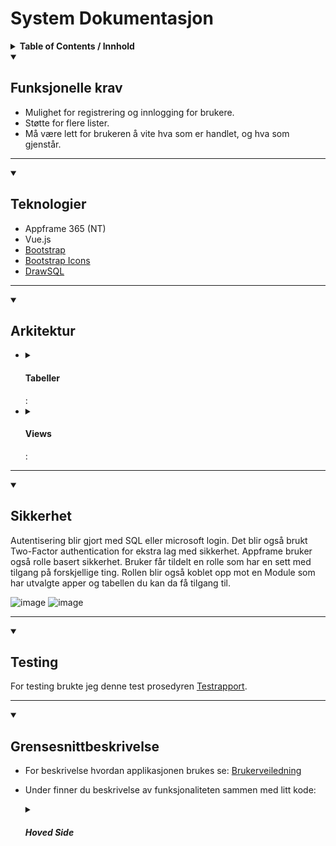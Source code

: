 
# System Dokumentasjon

<details>
  <summary>
    <b>Table of Contents / Innhold</b>
  </summary>
  <ol>
    <li>
      <a href="#funksjonelle-krav">Funksjonelle krav</a>
    </li>
    <li>
      <a href="#teknologier">Teknologier</a>
    </li>
    <li>
      <a href="#teknologier">Arkitektur</a>
       <ul>
        <li>
          <a href="#tabeller">Tabeller</a>
          <ul>
            <li>
              <a href="#sikkerhet-i-tabeller">Sikkerhet i Tabeller</a>
            </li>
          </ul>
        </li>
        <li>
          <a href="#views">Views</a>
        </li>
      </ul>
    </li>
    <li>
      <a href="#sikkerhet">Sikkerhet</a>
    </li>
    <li>
      <a href="#testing">Testing</a>
    </li>
    <li>
      <a href="#grensesnittbeskrivelse">Grensesnittbeskrivelse</a>
    </li>
    <li>
      <a href="#hindringer-under-utviklingen">Hindringer under utviklingen</a>
    </li>
    <li>
      <a href="#avvik-fra-plan">Avvik fra plan</a>
    </li>
    <li>
      <a href="#kilder">Kilder / Ressurser</a>
    </li>
  </ol>
</details>


<details open>
  <summary>
    <h2>Funksjonelle krav</h2>
  </summary>
    
- Mulighet for registrering og innlogging for brukere.
- Støtte for flere lister.
- Må være lett for brukeren å vite hva som er handlet, og hva som gjenstår.
<hr>
</details>
<details open>
  <summary>
    <h2>Teknologier</h2>
  </summary>

- Appframe 365 (NT)
- Vue.js
- [Bootstrap](https://getbootstrap.com/docs/5.0/getting-started/introduction/)
- [Bootstrap Icons](https://icons.getbootstrap.com)
- [DrawSQL](https://drawsql.app/)
<hr>
</details>
<details open>
  <summary>
    <h2>Arkitektur</h2>
  </summary>
  
 <ul>
    <li>
      <details>
          <summary>
            <h4>Tabeller</h4>:
          </summary>
        
  [Tabellstruktur][tablestructure-url]
        
   <details>
      <summary>
        <h4>Sikkerhet i Tabeller</h4>:
      </summary>

  For tilgangsstyring så er sql triggere brukt.<br>
  Disse sørger for at ikke hvem som helst får lov å legge til, oppdatere eller slette rader.

  <table>
        <tr>
          <th>Tabell Navn</th>
          <th>Regler Insert</th>
          <th>Regler Update</th>
          <th>Regler Delete</th>
          <th>Bilder</th>
        </tr>
        <tr>
          <td>atbl_DennisMagnussen_Lists</td>
          <td>
            Kun brukere som har tabellen i permissiontables får lov å lage ny liste.
          </td>
          <td>
            Kun brukere som har tabellen i permissiontables og har lagd lista kan redigere.
          </td>
          <td>
            Kun brukere som har tabellen i permissiontables og har lagd lista kan slette den.
          </td>
          <td>
            <table>
              <th>
                <img src="https://github.com/DennisMag/Pr-ve-Fagpr-ve/assets/108458368/d9a188fa-13fa-412b-90d7-2c03b53f38e0" width="60" />
              </th>
              <th>
                <img src="https://github.com/DennisMag/Pr-ve-Fagpr-ve/assets/108458368/12ae0d1a-7934-4ebb-b156-4a5ecd178299" width="60" />
              </th>
              <th>
                <img src="https://github.com/DennisMag/Pr-ve-Fagpr-ve/assets/108458368/12683ff7-abf1-4ea8-8a18-d3d4650ba0a2" width="60" />
              </th>
            </table>
          </td>
        </tr>
        <tr>
          <td>atbl_DennisMagnussen_Items</td>
          <td>
          <p>
            Kun brukere som har tabellen i permissiontables får lov å legge til her. Har en sjekk som stopper deg fra å legge til en vare som allrede eksisterer.
          </p>
          </td>
          <td>
          <p>
            Kun brukere som har tabellen i permissiontables får lov til å oppdatere.<br>
          </p>
          </td>
          <td>
          <p>
            Kun brukere som har tabellen i permissiontables får lov å slette varer
          </p>
          </td>
          <td>
            <table>
              <th>
                <img src="https://github.com/DennisMag/Pr-ve-Fagpr-ve/assets/108458368/14437ced-d4ee-4751-b88f-71f29f9465fe" width="60" />
              </th>
              <th>
                <img src="https://github.com/DennisMag/Pr-ve-Fagpr-ve/assets/108458368/28102d2f-920b-40fc-9e39-23bfa14e5b60" width="60" />
              </th>
              <th>
                <img src="https://github.com/DennisMag/Pr-ve-Fagpr-ve/assets/108458368/d6be6b43-2f78-4b17-8625-7208a6481a04" width="60" />
              </th>
            </table>
          </td>
        </tr>
        <tr>
          <td>atbl_DennisMagnussen_ListsItems</td>
          <td>
           Kun brukere som har enten lagd lista eller har blitt tildelt lista har tilgang til å legge til nye varer Må også ha tabellen i permissiontables.<br>
          </td>
           <td>
            Kun brukere som har enten lagd lista eller har blitt tildelt lista har tilgang til å Redigere. Må også ha tabellen i permissiontables.<br>
          </td>
           <td>
           Kun brukere som har enten lagd lista eller har blitt tildelt lista har tilgang til å slette. Må også ha tabellen i permissiontables.
          </td>
          <td>
            <table>
              <th>
                <img src="https://github.com/DennisMag/Pr-ve-Fagpr-ve/assets/108458368/7869c0cb-9bc9-4a42-807e-36a5e1ac4956" width="60" />
              </th>
              <th>
                <img src="https://github.com/DennisMag/Pr-ve-Fagpr-ve/assets/108458368/278503f9-e323-46c3-889b-4a916191966d" width="60" />
              </th>
              <th>
                <img src="https://github.com/DennisMag/Pr-ve-Fagpr-ve/assets/108458368/fcd0d73b-6dbe-47ae-94df-ed9a3ee541be" width="60" />
              </th>
            </table>
          </td>
        </tr>
        <tr>
          <td>atbl_DennisMagnussen_ItemsTEMP</td>
          <td>
            Kun brukere som har tabellen i permissiontables får lov å legge til her. Hvis 
          </td>
          <td>
             Bare brukere som eier handelisten kan oppdatere hvem som skal kunne se den.
          </td>
          <td>
            Bare brukere som eier handelisten kan fjerne delte folk.
          </td>
          <td>
            <table>
              <th>
                <img src="https://github.com/DennisMag/Pr-ve-Fagpr-ve/assets/108458368/10318051-acd2-4219-aa0d-47362a824ad2" width="60" />
              </th>
              <th>
                <img src="https://github.com/DennisMag/Pr-ve-Fagpr-ve/assets/108458368/06bc3f0a-9e6a-4dd3-a6b8-e96d2fa2f6d5" width="60" />
              </th>
              <th>
                <img src="https://github.com/DennisMag/Pr-ve-Fagpr-ve/assets/108458368/501494bf-a9ec-4023-8a6b-e42552d3af4e" width="60" />
              </th>
            </table>
          </td>
        </tr>
        <tr>
          <td>atbl_DennisMagnussen_SharedLists</td>
          <td>
            Bare brukere som eier handelisten kan dele den videre. Må også ha tabellen i permissiontables.
          </td>
          <td>
             Bare brukeren som har lagd listen kan oppdatere hvem listen er delt med. Må også ha tabellen i permissiontables.
          </td>
          <td>
            Brukeren som har lagd listen kan fjerne delte folk og brukere som har blitt tildelt listen kan fjerne seg selv som delt person. Må også ha tabellen i permissiontables.
          </td>
          <td>
            <table>
              <th>
                <img src="https://github.com/DennisMag/Pr-ve-Fagpr-ve/assets/108458368/eb87b287-3208-4f91-8f48-c53aa5d90ee7" width="60" />
              </th>
              <th>
                <img src="https://github.com/DennisMag/Pr-ve-Fagpr-ve/assets/108458368/42e3296f-ddd9-4e3f-8437-482462f97e11" width="60" />
              </th>
              <th>
                <img src="https://github.com/DennisMag/Pr-ve-Fagpr-ve/assets/108458368/843de8cb-0dc0-4f09-a84b-b66f981039b7" width="60" />
              </th>
            </table>
          </td>
        </tr>
        <tr>
          <td>atbl_DennisMagnussen_Categories</td>
          <td>
            Bare Dennis som kan legge til nye kategorier
          </td>
          <td>
             Bare Dennis som kan oppdaere kategorier
          </td>
          <td>
            Bare Dennis som kan fjerne kategorier
          </td>
          <td>
            <table>
            </table>
          </td>
        </tr>
      </table>
  </details>
  </details>
    </li>
    <li>
      <details>
          <summary>
            <h4>Views</h4>:
          </summary>
        
  <table>
    <tr>
      <th>View Navn</th>
      <th>Beskrivelse</th>
      <th>Kode</th>
    </tr>
    <tr>
      <td>aviw_DennisMagnussen_Lists</td>
      <td>
        View for visning av lister lagd av seg selv.<br>
        Viewet inneholder info om lista. Lagt til ItemStatus kolonne for status på hvor mange varer er sjekket av og IsPersonalList bitfelt for å ikke rendere inn "Select Item" når en skal legge til nye varer
      </td>
      <td>
       <img src="https://github.com/DennisMag/Pr-ve-Fagpr-ve/assets/108458368/613f00a4-51e2-4428-aa4c-adeaaf9c8a0c" width="60" />
      </td>
    </tr>
    <tr>
      <td>aviw_DennisMagnussen_ListsItems</td>
      <td>
        View for visning av varer.<br>
        Viewet inneholder info om varen. Lagt til IsPersonalItem bitfelt for å få en annen visning for varer som ikke er lagt inn med lookup.
      </td>
      <td>
       <img src="https://github.com/DennisMag/Pr-ve-Fagpr-ve/assets/108458368/7b5bdd56-8996-4f2d-af1c-1d4942d57173" width="60" />
      </td>
    </tr>
    <tr>
      <td>aviw_DennisMagnussen_SharedLists</td>
      <td>
        View for vising av lister delt med deg.<br>
        Viwet inneholder info om listen og hvem det er lagd av. Lagt til ItemStatus kolonne for status på hvor mange varer er sjekket av.
      </td>
      <td>
       <img src="https://github.com/DennisMag/Pr-ve-Fagpr-ve/assets/108458368/72a0b397-73f7-4bf4-9396-c7737f917ed6" width="60" />
      </td>
    </tr>
    <tr>
      <td>aviw_DennisMagnussen_SharedToPersons</td>
      <td>
        View for visning av hvilket personer som lista er delt med
      </td>
      <td>
       <img src="https://github.com/DennisMag/Pr-ve-Fagpr-ve/assets/108458368/1137e0f1-1836-400f-8a60-a4f473896220" width="60" />
      </td>
    </tr>
    <tr>
      <td>aviw_DennisMagnussen_Categories</td>
      <td>
        View for katergorier som lister skal grupperes med.<br>
        Lagt til HasLists bitfelt for å ikke rendere inn kategorien hvis den ikke har noen lister.
      </td>
      <td>
       <img src="https://github.com/DennisMag/Pr-ve-Fagpr-ve/assets/108458368/dabf118b-50da-4b37-ba17-f7fdb884819f" width="60" />
      </td>
    </tr>
    <tr>
      <td>aviw_DennisMagnussen_ItemsTEMP</td>
      <td>
        View for preview av varer som skal bli lagt til.
      </td>
      <td>
       <img src="https://github.com/DennisMag/Pr-ve-Fagpr-ve/assets/108458368/e4acebed-14a1-4eef-82fa-200c333a1260" width="60" />
      </td>
    </tr>
    <tr>
      <td>aviw_DennisMagnussen_PersonsLookup</td>
      <td>
        View for lookup av personer med rollen "Test-Fagprøve".
      </td>
      <td>
       <img src="https://github.com/DennisMag/Pr-ve-Fagpr-ve/assets/108458368/bc1d21bb-5f5c-4f7d-a152-eb5d90348f51" width="60" />
      </td>
    </tr>
  </table>
      </details>
    </li>
  </ul>
  
  <hr />
</details>
<details open>
  <summary>
    <h2>Sikkerhet</h2>
  </summary>
  Autentisering blir gjort med SQL eller microsoft login. Det blir også brukt Two-Factor authentication for ekstra lag med sikkerhet.
  Appframe bruker også rolle basert sikkerhet. Bruker får tildelt en rolle som har en sett med tilgang på forskjellige ting. 
  Rollen blir også koblet opp mot en Module som har utvalgte apper og tabellen du kan da få tilgang til.
  
  ![image](https://github.com/DennisMag/Pr-ve-Fagpr-ve/assets/108458368/b7349591-131d-4848-a59c-6b417c36b005)
  ![image](https://github.com/DennisMag/Pr-ve-Fagpr-ve/assets/108458368/46ef5f47-f5ac-4e8a-9fe4-e81e0538a3f8)


<hr />
</details>
<details open>
  <summary>
    <h2>Testing</h2>
  </summary>
  
  For testing brukte jeg denne test prosedyren [Testrapport](https://github.com/DennisMag/Pr-ve-Fagpr-ve/blob/main/Test_Rapport.md).

<hr />
</details>
<details open>
  <summary>
    <h2>Grensesnittbeskrivelse</h2>
  </summary>

- For beskrivelse hvordan applikasjonen brukes se:
  [Brukerveiledning](https://github.com/DennisMag/Pr-ve-Fagpr-ve/blob/main/Brukerveiledning.md)

- Under finner du beskrivelse av funksjonaliteten sammen med litt kode:

    <details>
      <summary>
        <h5>Hoved Side</h5>
      </summary>
      <table>
        <tr>
          <th>Funksjoner</th>
          <th>Beskrivelse</th>
          <th>Kode</th>
          <th>Bilder</th>
        </tr>
        <tr>
          <td>Opprette ny handleliste</td>
          <td>
          <p>
            Her vil bruker kunne opprette ny handeliste. <br>
            <br>
            Løser dette med å åpne en CreateNewList Modal komponent jeg har laget. importerer komponenten og gir det en ref. 
            innpå modal komponenten defineExposer jeg refen til den faktiske modal og da kan jeg hente ut den ut via den importerte komponenten. Kjører da en .Show() får å vise fram modal komponenten (Se bilde 1).<br>
            Inn i modalen har jeg lagt til noen input felt pakket inn i en form element. Da får jeg lagt inn en verifisering av inputen med å legge inn "required" (Se bilde 2).<br>
            For å lage lista bruker jeg en procedure som jeg laget i SQL. Den tar inn parameterene "ListName, Category_ID og Description" (Se bilde 3).<br>
            Proceduren sjekker først om navnet ikke er allerede brukt i valgt kategori. så inserter den inn i Lists og tar ID som var lagt inn og selecte det sånt at vi kan da hente den ut i javascript koden (Se bilde 4).<br>
            Tilslutt så åpner vi lista.
          </p>
          </td>
          <td>
            <table>
              <th>
                <img src="https://github.com/DennisMag/Pr-ve-Fagpr-ve/assets/108458368/7dc6e07c-f738-4c62-923c-316750cbcdb9" width="60" />
              </th>
              <th>
                <img src="https://github.com/DennisMag/Pr-ve-Fagpr-ve/assets/108458368/9474d436-5567-43ce-9c9c-11043997b424" width="60" />
              </th>
                <th>
                <img src="https://github.com/DennisMag/Pr-ve-Fagpr-ve/assets/108458368/8d4bfc0d-c3d7-4dd7-b9f5-793215052b19" width="60" />
              </th>
                <th>
                <img src="https://github.com/DennisMag/Pr-ve-Fagpr-ve/assets/108458368/fef26d42-d8b7-4993-b5c3-e8f0d4bc5b0b" width="60" />
              </th>
            </table>
          </td>
          <td>
            <table>
              <th>
                <img src="https://github.com/DennisMag/Pr-ve-Fagpr-ve/assets/108458368/cfef533e-1451-434d-89f2-538538e47751" width="60" />
              </th>
              <th>
                <img src="https://github.com/DennisMag/Pr-ve-Fagpr-ve/assets/108458368/d7fdae51-854c-4bb8-8cfc-6d5029439948" width="60" />
              </th>
            </table>
          </td>
        </tr>
        <tr>
          <td>Redigere handle liste</td>
          <td>
          <p>
            For å redigere handle liste åpner vi en omega komponent som heter ActionSheet.
            <br>"Edit List" åpner en "Bottom Sheet" som inneholder noen inputs med en save og cancel button (se bilde 1). 
            Knappene er omega komponenter som trenger bare å ta inn propen :dataObject og "Bottom Sheet" er også en omega komponent (se bilde 2).
          </p>
          </td>
          <td>
            <table>
              <th>
                <img src="https://github.com/DennisMag/Pr-ve-Fagpr-ve/assets/108458368/c5c3b555-5d10-4c74-88b1-fcfd13623b05" width="60" />
              </th>
              <th>
                <img src="https://github.com/DennisMag/Pr-ve-Fagpr-ve/assets/108458368/e4f175fb-5939-4ca9-8a81-9ed6dd1d9d71" width="60" />
              </th>
            </table>
          </td>
          <td>
            <table>
              <th>
                <img src="https://github.com/DennisMag/Pr-ve-Fagpr-ve/assets/108458368/ed56ecf1-dbbc-484f-9c47-60b111066493" width="60" />
              </th>
              <th>
                <img src="https://github.com/DennisMag/Pr-ve-Fagpr-ve/assets/108458368/ec826914-8044-47e9-9028-7d66be58b1f4" width="60" />
              </th>
            </table>
          </td>
        </tr>
        <tr>
          <td>Share List</td>
          <td>
          <p>
            "Share List" åpner en "Bottom sheet" (bilde 1) som inneholder data fra dsSharedToPersons. Det blir lagt i en v-for som som lager en person for hver rad i datasourcen. 
            For å slette Personen kjører jeg bare en row.Delete() (Bilde 2).<br>
            For å legge til person bruker jeg en persons lookup ned #target template. denne gjør at jeg kan bruke en knapp med ref på scope som da vil kunne kjøre lookupen sin .open<br>
            Blir da kjørt "addPerson" etter å ha valt en person som kjører .CreateNew() og legger til sel.ID som er verdien jeg hentet ut fra :bind for å da lage ny rad i dsSharedToPersons. (se bilde 3)
          </p>
          </td>
          <td>
            <table>
              <th>
                <img src="https://github.com/DennisMag/Pr-ve-Fagpr-ve/assets/108458368/c5c3b555-5d10-4c74-88b1-fcfd13623b05" width="60" />
              </th>
              <th>
                <img src="https://github.com/DennisMag/Pr-ve-Fagpr-ve/assets/108458368/3ac34732-9d08-46bc-98a0-4a327e844154" width="60" />
              </th>
              <th>
                <img src="https://github.com/DennisMag/Pr-ve-Fagpr-ve/assets/108458368/b2957546-ea23-4c5d-8b97-86b27268f1fd" width="60" />
              </th>
            </table>
          </td>
          <td>
            <table>
              <th>
                <img src="https://github.com/DennisMag/Pr-ve-Fagpr-ve/assets/108458368/39d3aa98-7931-4fdb-90fd-99b3c25b10a5" width="60" />
              </th>
            </table>
          </td>
        </tr>
        <tr>
          <td>Delete List</td>
          <td>
          <p>
            "Delete List" kjører bare funkjsonen deleteList() som bruker omega sin confirm control. Kjører dsLists.current.delete() for å slette lista og da gir de en alert toast og loader datasources.
          </p>
          </td>
          <td>
            <table>
              <th>
                <img src="https://github.com/DennisMag/Pr-ve-Fagpr-ve/assets/108458368/ee89cc1a-cc9c-4ea0-91e5-7367bd40c4cc" width="60" />
              </th>
            </table>
          </td>
          <td>
            <table>
              <th>
                <img src="https://github.com/DennisMag/Pr-ve-Fagpr-ve/assets/108458368/683cd144-8f7e-426f-a4d3-11baaea2d8a8" width="60" />
              </th>
            </table>
          </td>
        </tr>
      <table>
    </details>

  <details>
    <summary><h5>Detalje Side</h5></summary>
      <table>
        <tr>
          <th>Funksjoner</th>
          <th>Beskrivelse</th>
          <th>Kode</th>
          <th>Bilder</th>
        </tr>
        <tr>
          <td>Redigering av list</td>
          <td>
          <p>
            Knappene på toppen til høyre. Fungerer helt likt som "Share List" og "Edit List" på hoved siden.
          </p>
          </td>
          <td>
            <table>
            </table>
          </td>
          <td>
            <table>
              <th>
                <img src="https://github.com/DennisMag/Pr-ve-Fagpr-ve/assets/108458368/cf1f59de-73c2-4b76-9ab9-5cf51af5b00c" width="60" />
              </th>
            </table>
          </td>
        </tr>
        <tr>
          <td>New Items</td>
          <td>
          <p>
            Åpner modal. Inneholder 2 tabs. En med lookup til Items og en med fritekst. Har en v-if på Select Item for å hjemme den hvis IsPersonalList = 1 (bilde 1)
            Begge tabsa har en "Add" knapp som kjører en .CreateNew() funksjon. 
            Eneste forskjelle er at "Personal Item" tar inn parameter "PeronalItem" og "PersonalUnit", mens "Select Item" tar bare inn Item_ID(se bilde 2)
            "Items to be added" er bare en v-for med dsTempItems datasourcen. Kjører dsTempItems.deleteItem(row) hvor "row" er dsTempItems.data med x index.
            "Add" knappen helt nede til høyre kjører en SQL procedure med parameter "List_ID" (bilde 4)
            Proceduren kjører en Insert inni listsItems og filtrerer ut items som allerede eksisterer. Kjører en Delete på slutten for å rydde ut temp tabellen. (bilde 5)
          </p>
          </td>
          <td>
            <table>
                <th>
                  <img src="https://github.com/DennisMag/Pr-ve-Fagpr-ve/assets/108458368/4f8c5fa6-577e-448a-b77a-ec110ac1d583" width="60px">
                </th>
                <th>
                  <img src="https://github.com/DennisMag/Pr-ve-Fagpr-ve/assets/108458368/32753340-d378-4477-a447-44906476da25" width="60px">
                </th>
                  <th>
                  <img src="https://github.com/DennisMag/Pr-ve-Fagpr-ve/assets/108458368/9544b67f-5211-49c0-887d-88ebda50a3db" width="60px">
                </th>
                <th>
                  <img src="https://github.com/DennisMag/Pr-ve-Fagpr-ve/assets/108458368/58a8b7ce-bf21-4281-9b81-b34ba3abb07b" width="60px">
                </th>
                <th>
                  <img src="https://github.com/DennisMag/Pr-ve-Fagpr-ve/assets/108458368/e1c3e0e6-84e5-40af-a796-c0ebf35d9a16" width="60px">
                </th>
            </table>
          </td>
          <td>
            <table>
              <th>
                <img src="https://github.com/DennisMag/Pr-ve-Fagpr-ve/assets/108458368/f252706a-ed83-4837-91ae-2b6b70668e08" width="60" />
              </th>
            </table>
          </td>
        </tr>
        <tr>
          <td>Redigering av Items</td>
          <td>
          <p>
            3 dottene til høyre for en item. Åpner en "Bottom sheet" som har input felter med en v-if på IsPersonalItem. for å bytte mellom lookup og fritekst.
          </p>
          </td>
          <td>
            <table>
            </table>
          </td>
          <td>
            <table>
              <th>
                <img src="https://github.com/DennisMag/Pr-ve-Fagpr-ve/assets/108458368/cf1f59de-73c2-4b76-9ab9-5cf51af5b00c" width="60" />
              </th>
            </table>
          </td>
        </tr>
        <tr>
          <td>Search Input</td>
          <td>
          <p>
            Komponent fra omega. Trenger bare å lage en funksjon som kjører en dsDatasource.recordSource.filterString hvor "ItemName" inneholder pSearchString (bilde 2) som jeg hentet ut fra @onSearch (bilde 1)
          </p>
          </td>
          <td>
            <table>
              <th>
                <img src="https://github.com/DennisMag/Pr-ve-Fagpr-ve/assets/108458368/70ec80bb-4d30-4511-89c0-21b82870fe4e" width="60">
              </th>
              <th>
                <img src="https://github.com/DennisMag/Pr-ve-Fagpr-ve/assets/108458368/0d87e62d-8f56-4ea7-8624-fa7bb3506a7b" width="60">
              </th>
            </table>
          </td>
          <td>
            <table>
            </table>
          </td>
        </tr>
      <table>
    </details>
    
<hr/>
</details>
<details open>
  <summary>
    <h2>Hindringer under utviklingen</h2>
      
  </summary>

  <ol>
    <li>
      En veldig stor hindring var at jeg måtte publisere appen hver gang jeg ville se endringer. Dette strekket seg helt ut til tirdagen da jeg fant ut at jeg hadde brukt feil URL.
      Denne triggeren stoppet meg når jeg skulle slette en liste. var en feil i tabellen. hadde cascade på.
      <img src="https://github.com/DennisMag/Pr-ve-Fagpr-ve/assets/108458368/ec77d4f5-cd64-446f-a4aa-2d1d7f808440">
    </li>
  </ol>
<hr />
</details>
<details open>
  <summary>
    <h2>Avvik fra plan</h2> (Endringer under utvikling)
  </summary>

  <ol>
    <li>
      <p>
        Tabell strukturen ble forandret ganske mye på. Ble aldri helt sikker på meg selv.
        Shared Lists ble introdusert som en scope change på fredagen. Den fikk meg til å endre litt på data modellen.<br>
      </p>
    </li>
  </ol>
 
<hr />
</details>
<details open>
  <summary>
    <h2>Kilder</h2>
  </summary>

  <ol>
    <li>
      <a href="https://vuejs.org/guide/introduction.html" title="Vue Docs">Vue Docs</a>
    </li>
    <li>
      <a href="https://getbootstrap.com/docs/5.0/getting-started/introduction/">Bootstrap Docs</a>
    </li>
    <li>
      <a href="https://docs.omega365.com/nt/docs?Area-ID=10004">Omega GPT</a>
    </li>
    <li>
      Code Snippets (Omega 365)
    </li>
  </ol>
 
<hr />
</details>


<!-- Legg til URL for tabellstruktur her -->
[tablestructure-url]: https://drawsql.app/teams/asdfasfd/diagrams/handleliste
